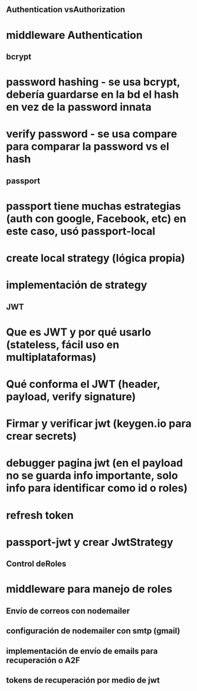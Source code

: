## Authentication vsAuthorization 
# middleware Authentication
## bcrypt
# password hashing - se usa bcrypt, debería guardarse en la bd el hash en vez de la password innata
# verify password - se usa compare para comparar la password vs el hash
## passport
# passport tiene muchas estrategias (auth con google, Facebook, etc) en este caso, usó passport-local
# create local strategy (lógica propia)
# implementación de strategy
## JWT
# Que es JWT y por qué usarlo (stateless, fácil uso en multiplataformas)
# Qué conforma el JWT (header, payload, verify signature)
# Firmar y verificar jwt (keygen.io para crear secrets)
# debugger pagina jwt (en el payload no se guarda info importante, solo info para identificar como id o roles)
# refresh token
# passport-jwt y crear JwtStrategy
## Control deRoles
# middleware para manejo de roles
## Envío de correos con nodemailer
## configuración de nodemailer con smtp (gmail)
## implementación de envío de emails para recuperación o A2F
## tokens de recuperación por medio de jwt

